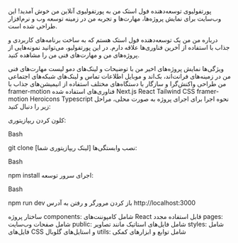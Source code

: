 پورتفولیوی توسعه‌دهنده فول استک من
به پورتفولیوی آنلاین من خوش آمدید! این وب‌سایت برای نمایش پروژه‌ها، مهارت‌ها و تجربه من در زمینه توسعه وب و نرم‌افزار طراحی شده است.

درباره من
من یک توسعه‌دهنده فول استک هستم که به ساخت برنامه‌های کاربردی و جذاب با استفاده از آخرین فناوری‌ها علاقه دارم. در این پورتفولیو، می‌توانید نمونه‌هایی از پروژه‌های من و مهارت‌های فنی من را مشاهده کنید.

ویژگی‌ها
نمایش پروژه‌های اخیر من با توضیحات و لینک‌های دمو
لیست مهارت‌های فنی من در زمینه‌های فرانت‌اند، بک‌اند و موبایل
اطلاعات تماس و لینک‌های شبکه‌های اجتماعی من
طراحی واکنش‌گرا و سازگار با دستگاه‌های مختلف
استفاده از انیمیشن‌های جذاب با framer-motion
فناوری‌های استفاده شده
Next.js
React
Tailwind CSS
framer-motion
Heroicons
Typescript
نحوه اجرا
برای اجرای پروژه به صورت محلی، مراحل زیر را دنبال کنید:

کلون کردن ریپازیتوری:

Bash

git clone [لینک ریپازیتوری شما]
نصب وابستگی‌ها:

Bash

npm install
اجرای سرور توسعه:

Bash

npm run dev
باز کردن مرورگر و رفتن به آدرس http://localhost:3000

ساختار پروژه
components: شامل کامپوننت‌های React قابل استفاده مجدد
pages: شامل صفحات وب‌سایت
public: شامل فایل‌های استاتیک مانند تصاویر
styles: شامل فایل‌های CSS و استایل‌های گلوبال
utils: شامل توابع و ابزارهای کمکی